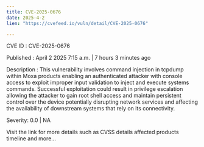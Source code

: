 ```yaml
---
title: CVE-2025-0676
date: 2025-4-2
lien: "https://cvefeed.io/vuln/detail/CVE-2025-0676"

---
```


CVE ID : CVE-2025-0676

Published :  April 2
2025
7:15 a.m. | 7 hours
3 minutes ago

Description : This vulnerability involves command injection in tcpdump within Moxa products
enabling an authenticated attacker with console access to exploit improper input validation to inject and execute systems commands. Successful exploitation could result in privilege escalation
allowing the attacker to gain root shell access and maintain persistent control over the device
potentially disrupting network services and affecting the availability of downstream systems that rely on its connectivity.

Severity: 0.0 | NA

Visit the link for more details
such as CVSS details
affected products
timeline
and more...
